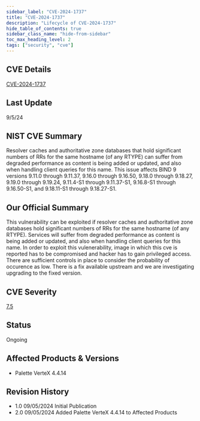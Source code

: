 ```yaml
---
sidebar_label: "CVE-2024-1737"
title: "CVE-2024-1737"
description: "Lifecycle of CVE-2024-1737"
hide_table_of_contents: true
sidebar_class_name: "hide-from-sidebar"
toc_max_heading_level: 2
tags: ["security", "cve"]
---
```


## CVE Details

[CVE-2024-1737](https://nvd.nist.gov/vuln/detail/CVE-2024-1737)

## Last Update

9/5/24

## NIST CVE Summary

Resolver caches and authoritative zone databases that hold significant numbers of RRs for the same hostname (of any RTYPE) can suffer from degraded performance as content is being added or updated, and also when handling client queries for this name. This issue affects BIND 9 versions 9.11.0 through 9.11.37, 9.16.0 through 9.16.50, 9.18.0 through 9.18.27, 9.19.0 through 9.19.24, 9.11.4-S1 through 9.11.37-S1, 9.16.8-S1 through 9.16.50-S1, and 9.18.11-S1 through 9.18.27-S1.

## Our Official Summary

This vulnerability can be exploited if resolver caches and authoritative zone databases hold significant numbers of RRs for the same hostname (of any RTYPE). Services will
suffer from degraded performance as content is being added or updated, and also when handling client queries for this name. In order to exploit this vulenerability, image in
which this cve is reported has to be compromised and hacker has to gain privileged access. There are sufficient controls in place to consider the probability of occurence as
low. There is a fix available upstream and we are investigating upgrading to the fixed version.

## CVE Severity

[7.5](https://nvd.nist.gov/vuln/detail/CVE-2024-1737)

## Status

Ongoing

## Affected Products & Versions

- Palette VerteX 4.4.14

## Revision History

- 1.0 09/05/2024 Initial Publication
- 2.0 09/05/2024 Added Palette VerteX 4.4.14 to Affected Products